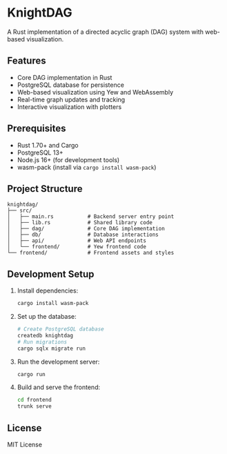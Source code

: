 # KnightDAG

A Rust implementation of a directed acyclic graph (DAG) system with web-based visualization.

## Features

- Core DAG implementation in Rust
- PostgreSQL database for persistence
- Web-based visualization using Yew and WebAssembly
- Real-time graph updates and tracking
- Interactive visualization with plotters

## Prerequisites

- Rust 1.70+ and Cargo
- PostgreSQL 13+
- Node.js 16+ (for development tools)
- wasm-pack (install via `cargo install wasm-pack`)

## Project Structure

```
knightdag/
├── src/
│   ├── main.rs           # Backend server entry point
│   ├── lib.rs            # Shared library code
│   ├── dag/              # Core DAG implementation
│   ├── db/               # Database interactions
│   ├── api/              # Web API endpoints
│   └── frontend/         # Yew frontend code
└── frontend/             # Frontend assets and styles
```

## Development Setup

1. Install dependencies:
   ```bash
   cargo install wasm-pack
   ```

2. Set up the database:
   ```bash
   # Create PostgreSQL database
   createdb knightdag
   # Run migrations
   cargo sqlx migrate run
   ```

3. Run the development server:
   ```bash
   cargo run
   ```

4. Build and serve the frontend:
   ```bash
   cd frontend
   trunk serve
   ```

## License

MIT License